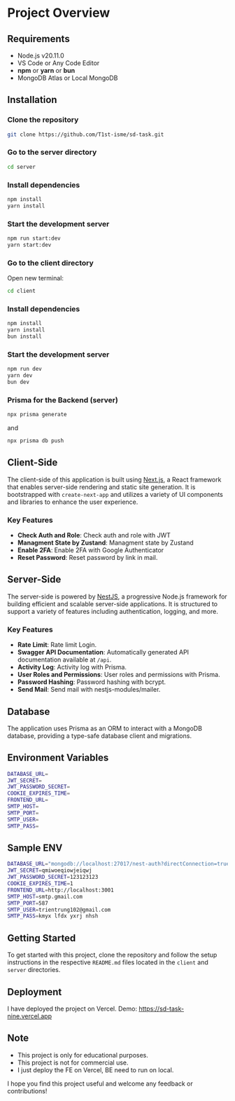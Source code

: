 # Project Overview

## Requirements

- Node.js v20.11.0
- VS Code or Any Code Editor
- **npm** or **yarn** or **bun**
- MongoDB Atlas or Local MongoDB

## Installation

### Clone the repository

```bash
git clone https://github.com/T1st-isme/sd-task.git
```

### Go to the server directory

```bash
cd server
```

### Install dependencies

```bash
npm install
yarn install
```

### Start the development server

```bash
npm run start:dev
yarn start:dev
```

### Go to the client directory

Open new terminal:

```bash
cd client
```

### Install dependencies

```bash
npm install
yarn install
bun install
```

### Start the development server

```bash
npm run dev
yarn dev
bun dev
```

### Prisma for the Backend (server)

```bash
npx prisma generate
```

and

```bash
npx prisma db push
```

## Client-Side

The client-side of this application is built using [Next.js](https://nextjs.org), a React framework that enables server-side rendering and static site generation. It is bootstrapped with `create-next-app` and utilizes a variety of UI components and libraries to enhance the user experience.

### Key Features

- **Check Auth and Role**: Check auth and role with JWT
- **Managment State by Zustand**: Managment state by Zustand
- **Enable 2FA**: Enable 2FA with Google Authenticator
- **Reset Password**: Reset password by link in mail.

## Server-Side

The server-side is powered by [NestJS](https://nestjs.com), a progressive Node.js framework for building efficient and scalable server-side applications. It is structured to support a variety of features including authentication, logging, and more.

### Key Features

- **Rate Limit**: Rate limit Login.
- **Swagger API Documentation**: Automatically generated API documentation available at `/api`.
- **Activity Log**: Activity log with Prisma.
- **User Roles and Permissions**: User roles and permissions with Prisma.
- **Password Hashing**: Password hashing with bcrypt.
- **Send Mail**: Send mail with nestjs-modules/mailer.

## Database

The application uses Prisma as an ORM to interact with a MongoDB database, providing a type-safe database client and migrations.

## Environment Variables

```bash
DATABASE_URL=
JWT_SECRET=
JWT_PASSWORD_SECRET=
COOKIE_EXPIRES_TIME=
FRONTEND_URL=
SMTP_HOST=
SMTP_PORT=
SMTP_USER=
SMTP_PASS=
```

## Sample ENV

```bash
DATABASE_URL="mongodb://localhost:27017/nest-auth?directConnection=true"
JWT_SECRET=qmiwoeqiowjeiqwj
JWT_PASSWORD_SECRET=123123123
COOKIE_EXPIRES_TIME=1
FRONTEND_URL=http://localhost:3001
SMTP_HOST=smtp.gmail.com
SMTP_PORT=587
SMTP_USER=trientrung102@gmail.com
SMTP_PASS=kmyx lfdx yxrj nhsh
```

## Getting Started

To get started with this project, clone the repository and follow the setup instructions in the respective `README.md` files located in the `client` and `server` directories.

## Deployment

I have deployed the project on Vercel.
Demo: https://sd-task-nine.vercel.app


## Note

- This project is only for educational purposes.
- This project is not for commercial use.
- I just deploy the FE on Vercel, BE need to run on local.

I hope you find this project useful and welcome any feedback or contributions!
